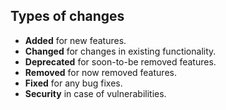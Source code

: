 ## Types of changes

   - **Added** for new features.
   - **Changed** for changes in existing functionality.
   - **Deprecated** for soon-to-be removed features.
   - **Removed** for now removed features.
   - **Fixed** for any bug fixes.
   - **Security** in case of vulnerabilities.

